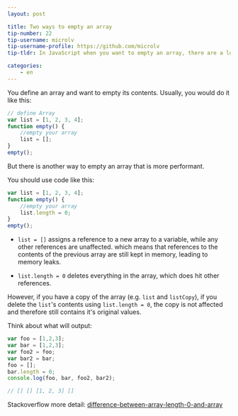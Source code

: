 ```yaml
---
layout: post

title: Two ways to empty an array
tip-number: 22
tip-username: microlv
tip-username-profile: https://github.com/microlv
tip-tldr: In JavaScript when you want to empty an array, there are a lot ways, but this is the most performant.

categories:
    - en
---
```


You define an array and want to empty its contents.
Usually, you would do it like this:

```javascript
// define Array
var list = [1, 2, 3, 4];
function empty() {
    //empty your array
    list = [];
}
empty();
```
But there is another way to empty an array that is more performant.

You should use code like this:

```javascript
var list = [1, 2, 3, 4];
function empty() {
    //empty your array
    list.length = 0;
}
empty();
```

* `list = []` assigns a reference to a new array to a variable, while any other references are unaffected.
which means that references to the contents of the previous array are still kept in memory, leading to memory leaks.

* `list.length = 0` deletes everything in the array, which does hit other references.

However, if you have a copy of the array (e.g. `list` and `listCopy`), if you delete the `list`'s contents using `list.length = 0`, the copy is not affected and therefore still contains it's original values.

Think about what will output:

```js
var foo = [1,2,3];
var bar = [1,2,3];
var foo2 = foo;
var bar2 = bar;
foo = [];
bar.length = 0;
console.log(foo, bar, foo2, bar2);

// [] [] [1, 2, 3] []
```

Stackoverflow more detail:
[difference-between-array-length-0-and-array](http://stackoverflow.com/questions/4804235/difference-between-array-length-0-and-array)
